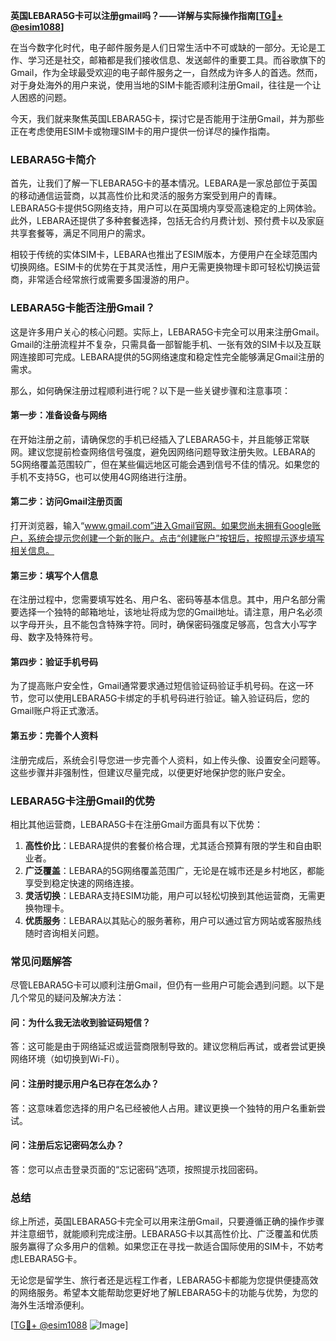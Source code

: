 **英国LEBARA5G卡可以注册gmail吗？——详解与实际操作指南[[TG💪+ @esim1088](https://t.me/s/esim1088)]**

在当今数字化时代，电子邮件服务是人们日常生活中不可或缺的一部分。无论是工作、学习还是社交，邮箱都是我们接收信息、发送邮件的重要工具。而谷歌旗下的Gmail，作为全球最受欢迎的电子邮件服务之一，自然成为许多人的首选。然而，对于身处海外的用户来说，使用当地的SIM卡能否顺利注册Gmail，往往是一个让人困惑的问题。

今天，我们就来聚焦英国LEBARA5G卡，探讨它是否能用于注册Gmail，并为那些正在考虑使用ESIM卡或物理SIM卡的用户提供一份详尽的操作指南。

### **LEBARA5G卡简介**

首先，让我们了解一下LEBARA5G卡的基本情况。LEBARA是一家总部位于英国的移动通信运营商，以其高性价比和灵活的服务方案受到用户的青睐。LEBARA5G卡提供5G网络支持，用户可以在英国境内享受高速稳定的上网体验。此外，LEBARA还提供了多种套餐选择，包括无合约月费计划、预付费卡以及家庭共享套餐等，满足不同用户的需求。

相较于传统的实体SIM卡，LEBARA也推出了ESIM版本，方便用户在全球范围内切换网络。ESIM卡的优势在于其灵活性，用户无需更换物理卡即可轻松切换运营商，非常适合经常旅行或需要多国漫游的用户。

### **LEBARA5G卡能否注册Gmail？**

这是许多用户关心的核心问题。实际上，LEBARA5G卡完全可以用来注册Gmail。Gmail的注册流程并不复杂，只需具备一部智能手机、一张有效的SIM卡以及互联网连接即可完成。LEBARA提供的5G网络速度和稳定性完全能够满足Gmail注册的需求。

那么，如何确保注册过程顺利进行呢？以下是一些关键步骤和注意事项：

#### **第一步：准备设备与网络**

在开始注册之前，请确保您的手机已经插入了LEBARA5G卡，并且能够正常联网。建议您提前检查网络信号强度，避免因网络问题导致注册失败。LEBARA的5G网络覆盖范围较广，但在某些偏远地区可能会遇到信号不佳的情况。如果您的手机不支持5G，也可以使用4G网络进行注册。

#### **第二步：访问Gmail注册页面**

打开浏览器，输入“www.gmail.com”进入Gmail官网。如果您尚未拥有Google账户，系统会提示您创建一个新的账户。点击“创建账户”按钮后，按照提示逐步填写相关信息。

#### **第三步：填写个人信息**

在注册过程中，您需要填写姓名、用户名、密码等基本信息。其中，用户名部分需要选择一个独特的邮箱地址，该地址将成为您的Gmail地址。请注意，用户名必须以字母开头，且不能包含特殊字符。同时，确保密码强度足够高，包含大小写字母、数字及特殊符号。

#### **第四步：验证手机号码**

为了提高账户安全性，Gmail通常要求通过短信验证码验证手机号码。在这一环节，您可以使用LEBARA5G卡绑定的手机号码进行验证。输入验证码后，您的Gmail账户将正式激活。

#### **第五步：完善个人资料**

注册完成后，系统会引导您进一步完善个人资料，如上传头像、设置安全问题等。这些步骤并非强制性，但建议尽量完成，以便更好地保护您的账户安全。

### **LEBARA5G卡注册Gmail的优势**

相比其他运营商，LEBARA5G卡在注册Gmail方面具有以下优势：

1. **高性价比**：LEBARA提供的套餐价格合理，尤其适合预算有限的学生和自由职业者。
2. **广泛覆盖**：LEBARA的5G网络覆盖范围广，无论是在城市还是乡村地区，都能享受到稳定快速的网络连接。
3. **灵活切换**：LEBARA支持ESIM功能，用户可以轻松切换到其他运营商，无需更换物理卡。
4. **优质服务**：LEBARA以其贴心的服务著称，用户可以通过官方网站或客服热线随时咨询相关问题。

### **常见问题解答**

尽管LEBARA5G卡可以顺利注册Gmail，但仍有一些用户可能会遇到问题。以下是几个常见的疑问及解决方法：

#### **问：为什么我无法收到验证码短信？**

答：这可能是由于网络延迟或运营商限制导致的。建议您稍后再试，或者尝试更换网络环境（如切换到Wi-Fi）。

#### **问：注册时提示用户名已存在怎么办？**

答：这意味着您选择的用户名已经被他人占用。建议更换一个独特的用户名重新尝试。

#### **问：注册后忘记密码怎么办？**

答：您可以点击登录页面的“忘记密码”选项，按照提示找回密码。

### **总结**

综上所述，英国LEBARA5G卡完全可以用来注册Gmail，只要遵循正确的操作步骤并注意细节，就能顺利完成注册。LEBARA5G卡以其高性价比、广泛覆盖和优质服务赢得了众多用户的信赖。如果您正在寻找一款适合国际使用的SIM卡，不妨考虑LEBARA5G卡。

无论您是留学生、旅行者还是远程工作者，LEBARA5G卡都能为您提供便捷高效的网络服务。希望本文能帮助您更好地了解LEBARA5G卡的功能与优势，为您的海外生活增添便利。

[[TG💪+ @esim1088](https://t.me/s/esim1088) ![Image](https://i.postimg.cc/4NQfJmqS/Snipaste-2025-05-13-00-14-12.png)]